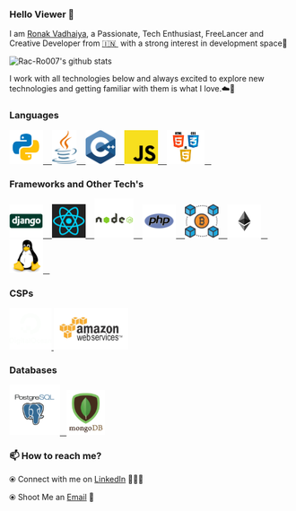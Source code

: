 ### Hello Viewer 👋

<!--
**Rac-Ro007/Rac-Ro007** is a ✨ _special_ ✨ repository because its `README.md` (this file) appears on your GitHub profile.
### Hi there 👋 -->

I am [Ronak Vadhaiya](https://www.linkedin.com/in/ronakvadhaiya/), a Passionate, Tech Enthusiast, FreeLancer and Creative Developer from [🇮🇳 ](https://en.wikipedia.org/wiki/India)&nbsp;with a strong interest in development space🎯

![Rac-Ro007's github stats](https://github-readme-stats.vercel.app/api?username=Rac-Ro007&hide=issues&show_icons=true&theme=onedark)

I work with all technologies below and always excited to explore new technologies and getting familiar with them is what I love.☁️🚀

### Languages

<p float="left">
   <a href="" target="_blank" >
    <img src="https://raw.githubusercontent.com/Rac-Ro007/Rac-Ro007/master/assets/python.svg" height="60" />&nbsp;&nbsp;&nbsp;
  </a>
  <a href="" target="_blank" >
    <img src="https://raw.githubusercontent.com/Rac-Ro007/Rac-Ro007/master/assets/java.svg" height="60" />&nbsp;&nbsp;&nbsp;
  </a>
  <a href="" target="_blank" >
    <img src="https://raw.githubusercontent.com/Rac-Ro007/Rac-Ro007/master/assets/c.svg" height="60" />&nbsp;&nbsp;&nbsp;
  </a>
  <a href="" target="_blank" >
    <img src="https://raw.githubusercontent.com/Rac-Ro007/Rac-Ro007/master/assets/javascript.svg" height="60" />&nbsp;&nbsp;&nbsp;
  </a>
  <a href="https://www.w3.org/wiki/The_web_standards_model_-_HTML_CSS_and_JavaScript" target="_blank" >
    <img src="https://raw.githubusercontent.com/Rac-Ro007/Rac-Ro007/master/assets/html-css-js.png" height="60" />&nbsp;&nbsp;&nbsp;
  </a>
 </p>
  <!--<a href="https://golang.org/" target="_blank" >
    <img src="https://raw.githubusercontent.com/itsksaurabh/itsksaurabh/master/assets/golang.gif"  height="90" />
  </a>
  <a href="https://www.docker.com/" target="_blank" >
    <img src="https://raw.githubusercontent.com/itsksaurabh/itsksaurabh/master/assets/docker.gif"  height="80" /> 
  </a>
  <a href="https://kubernetes.io/" target="_blank" >
    <img src="https://raw.githubusercontent.com/itsksaurabh/itsksaurabh/master/assets/k8s.gif"  height="75" />
  </a>
  <a href="https://docs.gitlab.com/ee/ci/" target="_blank" >
    <img src="https://raw.githubusercontent.com/itsksaurabh/itsksaurabh/master/assets/cicd.gif"  height="65" />
  </a>
  <a href="https://www.terraform.io/" target="_blank" >
    <img src="https://raw.githubusercontent.com/itsksaurabh/itsksaurabh/master/assets/terraform.gif" width="120" />
  </a>
  <a href="https://helm.sh/" target="_blank" >
    <img src="https://raw.githubusercontent.com/itsksaurabh/itsksaurabh/master/assets/helm.gif"  height="75" />
  </a>
  <a href="https://grpc.io/" target="_blank" >
    <img src="https://raw.githubusercontent.com/itsksaurabh/itsksaurabh/master/assets/grpc.gif"  height="75" />
  </a>
-->

### Frameworks and Other Tech's

<p float="left">
   <a href="" target="_blank" >
    <img src="https://raw.githubusercontent.com/Rac-Ro007/Rac-Ro007/master/assets/django.svg" height="60" />&nbsp;&nbsp;&nbsp;
  </a>
  <a href="" target="_blank" >
    <img src="https://raw.githubusercontent.com/Rac-Ro007/Rac-Ro007/master/assets/react.svg" height="60" />&nbsp;&nbsp;&nbsp;
  </a>
  <a href="" target="_blank" >
    <img src="https://raw.githubusercontent.com/Rac-Ro007/Rac-Ro007/master/assets/node-js.svg" height="70" />&nbsp;&nbsp;&nbsp;
  </a>
  <a href="" target="_blank" >
    <img src="https://raw.githubusercontent.com/Rac-Ro007/Rac-Ro007/master/assets/php.svg" height="60" />&nbsp;&nbsp;&nbsp;
  </a>
  <a href="" target="_blank" >
    <img src="https://raw.githubusercontent.com/Rac-Ro007/Rac-Ro007/master/assets/blockchain.svg" height="60" />&nbsp;&nbsp;&nbsp;
  </a>
  <a href="" target="_blank" >
    <img src="https://raw.githubusercontent.com/Rac-Ro007/Rac-Ro007/master/assets/ethereum.svg" height="60" />&nbsp;&nbsp;&nbsp;
  </a>
  <a href="" target="_blank" >
    <img src="https://raw.githubusercontent.com/Rac-Ro007/Rac-Ro007/master/assets/linux.svg" height="60" />&nbsp;&nbsp;&nbsp;
  </a>
 </p>
  
### CSPs
  
 <p float="left">
  <a href="https://bit.ly/2W7a91W" target="_blank" >
    <img src="https://raw.githubusercontent.com/Rac-Ro007/Rac-Ro007/master/assets/do.gif"  height="75" />
  </a> 
  <a href="https://aws.amazon.com/" target="_blank" >
    <img src="https://raw.githubusercontent.com/Rac-Ro007/Rac-Ro007/master/assets/aws.gif"  height="75" />
  </a>
 </p>

<!--
### Monitoring
<!--
 <p float="left">
  <a href="https://grafana.com/" target="_blank" >
    <img src="https://raw.githubusercontent.com/itsksaurabh/itsksaurabh/master/assets/grafana.gif" height="60" />&nbsp;&nbsp;
  </a>
  <a href="https://prometheus.io/" target="_blank" >
    <img src="https://raw.githubusercontent.com/itsksaurabh/itsksaurabh/master/assets/prometheus.gif" height="65" />
  </a>
  <a href="https://www.influxdata.com/" target="_blank" >
    <img src="https://raw.githubusercontent.com/itsksaurabh/itsksaurabh/master/assets/influxdata.gif" height="60" />
  </a>
</p> -->

### Databases
  
 <p float="left">
  <a href="https://www.postgresql.org/" target="_blank" >
    <img src="https://raw.githubusercontent.com/Rac-Ro007/Rac-Ro007/master/assets/postgresql.gif" height="90" />&nbsp;&nbsp;
  </a>
  <a href="https://www.mongodb.com/" target="_blank" >
    <img src="https://raw.githubusercontent.com/Rac-Ro007/Rac-Ro007/master/assets/mongo.gif" height="80" />
  </a>
</p>

### 📫 How to reach me? 

  ⦿ Connect with me on [LinkedIn](https://www.linkedin.com/in/ronakvadhaiya/) 👨🏻‍💻 <br>
  <!--⦿ Follow me on [Twitter](https://twitter.com/itsksaurabh) 🐦 <br> 
  ⦿ Visit my [Website](https://www..com) 🌐 <br> -->
  ⦿ Shoot Me an [Email](mailto:ronakvadhaiya77@gmail.com) 💌 <br>


